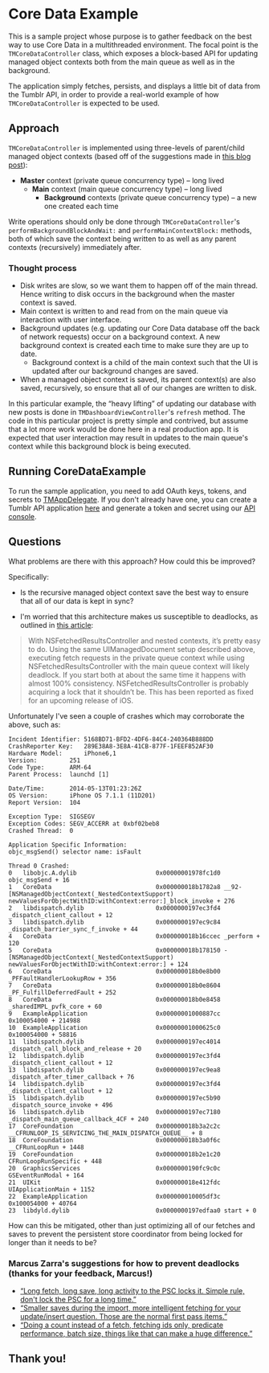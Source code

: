 # Core Data Example

This is a sample project whose purpose is to gather feedback on the best way to use Core Data in a multithreaded environment. The focal point is the `TMCoreDataController` class, which exposes a block-based API for updating managed object contexts both from the main queue as well as in the background.

The application simply fetches, persists, and displays a little bit of data from the Tumblr API, in order to provide a real-world example of how `TMCoreDataController` is expected to be used.

## Approach

`TMCoreDataController` is implemented using three-levels of parent/child managed object contexts (based off of the suggestions made in [this blog post](http://floriankugler.com/blog/2013/4/2/the-concurrent-core-data-stack)):

* **Master** context (private queue concurrency type) – long lived
    * **Main** context (main queue concurrency type) – long lived
        * **Background** contexts (private queue concurrency type) – a new one created each time

Write operations should only be done through `TMCoreDataController`'s `performBackgroundBlockAndWait:` and `performMainContextBlock:` methods, both of which save the context being written to as well as any parent contexts (recursively) immediately after.

### Thought process

* Disk writes are slow, so we want them to happen off of the main thread. Hence writing to disk occurs in the background when the master context is saved.
* Main context is written to and read from on the main queue via interaction with user interface.
* Background updates (e.g. updating our Core Data database off the back of network requests) occur on a background context. A new background context is created each time to make sure they are up to date.
    * Background context is a child of the main context such that the UI is updated after our background changes are saved.
* When a managed object context is saved, its parent context(s) are also saved, recursively, so ensure that all of our changes are written to disk.

In this particular example, the “heavy lifting” of updating our database with new posts is done in `TMDashboardViewController`'s `refresh` method. The code in this particular project is pretty simple and contrived, but assume that a lot more work would be done here in a real production app. It is expected that user interaction may result in updates to the main queue's context while this background block is being executed.

## Running CoreDataExample

To run the sample application, you need to add OAuth keys, tokens, and secrets to [TMAppDelegate](). If you don't already have one, you can create a Tumblr API application [here](https://www.tumblr.com/oauth/apps) and generate a token and secret using our [API console](https://api.tumblr.com/console).

## Questions

What problems are there with this approach? How could this be improved?

Specifically:

* Is the recursive managed object context save the best way to ensure that all of our data is kept in sync?

* I'm worried that this architecture makes us susceptible to deadlocks, as outlined in [this article](http://wbyoung.tumblr.com/post/27851725562/core-data-growing-pains):

> With NSFetchedResultsController and nested contexts, it’s pretty easy to do. Using the same UIManagedDocument setup described above, executing fetch requests in the private queue context while using NSFetchedResultsController with the main queue context will likely deadlock. If you start both at about the same time it happens with almost 100% consistency. NSFetchedResultsController is probably acquiring a lock that it shouldn’t be. This has been reported as fixed for an upcoming release of iOS.

Unfortunately I've seen a couple of crashes which may corroborate the above, such as:

    Incident Identifier: 5168BD71-BFD2-4DF6-84C4-240364B888DD
    CrashReporter Key:   289E38A8-3E8A-41CB-877F-1FEEF852AF30
    Hardware Model:      iPhone6,1
    Version:         251
    Code Type:       ARM-64
    Parent Process:  launchd [1]

    Date/Time:       2014-05-13T01:23:26Z
    OS Version:      iPhone OS 7.1.1 (11D201)
    Report Version:  104

    Exception Type:  SIGSEGV
    Exception Codes: SEGV_ACCERR at 0xbf02beb8
    Crashed Thread:  0

    Application Specific Information:
    objc_msgSend() selector name: isFault

    Thread 0 Crashed:
    0   libobjc.A.dylib                      0x00000001978fc1d0 objc_msgSend + 16
    1   CoreData                             0x000000018b1782a8 __92-[NSManagedObjectContext(_NestedContextSupport) newValuesForObjectWithID:withContext:error:]_block_invoke + 276
    2   libdispatch.dylib                    0x0000000197ec3fd4 _dispatch_client_callout + 12
    3   libdispatch.dylib                    0x0000000197ec9c84 _dispatch_barrier_sync_f_invoke + 44
    4   CoreData                             0x000000018b16ccec _perform + 120
    5   CoreData                             0x000000018b178150 -[NSManagedObjectContext(_NestedContextSupport) newValuesForObjectWithID:withContext:error:] + 124
    6   CoreData                             0x000000018b0e8b00 _PFFaultHandlerLookupRow + 356
    7   CoreData                             0x000000018b0e8604 _PF_FulfillDeferredFault + 252
    8   CoreData                             0x000000018b0e8458 _sharedIMPL_pvfk_core + 60
    9   ExampleApplication                   0x00000001000887cc 0x100054000 + 214988
    10  ExampleApplication                   0x00000001000625c0 0x100054000 + 58816
    11  libdispatch.dylib                    0x0000000197ec4014 _dispatch_call_block_and_release + 20
    12  libdispatch.dylib                    0x0000000197ec3fd4 _dispatch_client_callout + 12
    13  libdispatch.dylib                    0x0000000197ec9ea8 _dispatch_after_timer_callback + 76
    14  libdispatch.dylib                    0x0000000197ec3fd4 _dispatch_client_callout + 12
    15  libdispatch.dylib                    0x0000000197ec5b90 _dispatch_source_invoke + 496
    16  libdispatch.dylib                    0x0000000197ec7180 _dispatch_main_queue_callback_4CF + 240
    17  CoreFoundation                       0x000000018b3a2c2c __CFRUNLOOP_IS_SERVICING_THE_MAIN_DISPATCH_QUEUE__ + 8
    18  CoreFoundation                       0x000000018b3a0f6c __CFRunLoopRun + 1448
    19  CoreFoundation                       0x000000018b2e1c20 CFRunLoopRunSpecific + 448
    20  GraphicsServices                     0x0000000190fc9c0c GSEventRunModal + 164
    21  UIKit                                0x000000018e412fdc UIApplicationMain + 1152
    22  ExampleApplication                   0x000000010005df3c 0x100054000 + 40764
    23  libdyld.dylib                        0x0000000197edfaa0 start + 0

How can this be mitigated, other than just optimizing all of our fetches and saves to prevent the persistent store coordinator from being locked for longer than it needs to be?

### Marcus Zarra's suggestions for how to prevent deadlocks (thanks for your feedback, Marcus!)

* [“Long fetch, long save, long activity to the PSC locks it. Simple rule, don't lock the PSC for a long time.”](https://twitter.com/mzarra/status/466302788863938560)
* [“Smaller saves during the import, more intelligent fetching for your update/insert question. Those are the normal first pass items.”](https://twitter.com/mzarra/status/466304487859048448)
* [“Doing a count instead of a fetch, fetching ids only, predicate performance, batch size, things like that can make a huge difference.”](https://twitter.com/mzarra/status/466316613227409408)

## Thank you!
